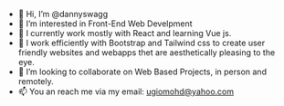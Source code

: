 - 👋 Hi, I’m @dannyswagg
- 👀 I’m interested in Front-End Web Develpment
- 🌱 I currently work mostly with React and learning Vue js.
- 👀 I work efficiently with Bootstrap and Tailwind css to create user friendly websites and webapps thet are aesthetically pleasing to the eye.
- 💞️ I’m looking to collaborate on Web Based Projects, in person and remotely.
- 📫 You an reach me via my email: ugiomohd@yahoo.com

<!---
dannyswagg/dannyswagg is a ✨ special ✨ repository because its `README.md` (this file) appears on your GitHub profile.
You can click the Preview link to take a look at your changes.
--->
